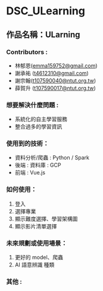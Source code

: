 # DSC_ULearning #
##  作品名稱：ULarning
### Contributors :

* 林郁恩(emma159752@gmail.com)
* 謝承祐 (t4612310@gmail.com)
* 謝宗翰(t107590040@ntut.org.tw)
* 薛賀升 (t107590017@ntut.org.tw)
### 想要解決什麼問題 :
* 系統化的自主學習服務
* 整合過多的學習資訊
### 使用到的技術：
* 資料分析/爬蟲 : Python / Spark
* 後端 : 資料庫 : GCP
* 前端 : Vue.js
### 如何使用：
1. 登入
2. 選擇專業
3. 顯示難度選擇、學習架構圖
4. 顯示影片清單選擇
### 未來規劃或使用場景：
1. 更好的 model、爬蟲
2. AI 語意辨識 種類


### 其他 : 
